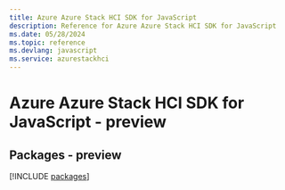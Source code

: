 ```yaml
---
title: Azure Azure Stack HCI SDK for JavaScript
description: Reference for Azure Azure Stack HCI SDK for JavaScript
ms.date: 05/28/2024
ms.topic: reference
ms.devlang: javascript
ms.service: azurestackhci
---
```

# Azure Azure Stack HCI SDK for JavaScript - preview
## Packages - preview
[!INCLUDE [packages](azure-stack-hci-index.md)]